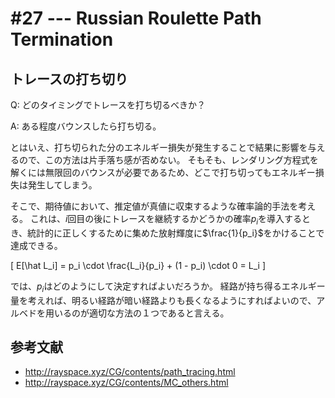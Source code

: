 # #27 --- Russian Roulette Path Termination

## トレースの打ち切り

Q: どのタイミングでトレースを打ち切るべきか？

A: ある程度バウンスしたら打ち切る。

とはいえ、打ち切られた分のエネルギー損失が発生することで結果に影響を与えるので、この方法は片手落ち感が否めない。
そもそも、レンダリング方程式を解くには無限回のバウンスが必要であるため、どこで打ち切ってもエネルギー損失は発生してしまう。

そこで、期待値において、推定値が真値に収束するような確率論的手法を考える。
これは、$i$回目の後にトレースを継続するかどうかの確率$p_i$を導入するとき、統計的に正しくするために集めた放射輝度に$\frac{1}{p_i}$をかけることで達成できる。

\[
E[\hat L_i] = p_i \cdot \frac{L_i}{p_i}  + (1 - p_i) \cdot 0 = L_i
\]

では、$p_i$はどのようにして決定すればよいだろうか。
経路が持ち得るエネルギー量を考えれば、明るい経路が暗い経路よりも長くなるようにすればよいので、アルベドを用いるのが適切な方法の１つであると言える。

## 参考文献

- http://rayspace.xyz/CG/contents/path_tracing.html
- http://rayspace.xyz/CG/contents/MC_others.html
